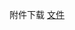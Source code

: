 附件下载 <a href="https://roarctf.4hou.com/files/3XMjX4M2Seb129M6rDAcM8BruQMSzyfaWTqQCSiEbPypESx91SmgTd7yD6As3yfTSwYy8LCre51jGurHooNmtHEV5MspSi8kL85FTNWuDn7k8X8sPKEBZth73stzNxqPKo8PJcZ59D4qgYSckCXKVWGnfXRR7pikKLJhEDGnDdzm8tTXz4?token=F8p62yfdjQxqQqacfUhW5V8MQDEMFe51z1SoMXhtUXhg6e4ZFfQb8ue7zXaaiuewkRScktz8J3HvFLhqUUivakZJYm8GTSYDBnUG4u9s8n46D1zKZkjTEMttB1qCjFzqUfoKZXqeuYsV6w9YxcHimLwA43owz6p6wYk21WxafSna">文件</a>